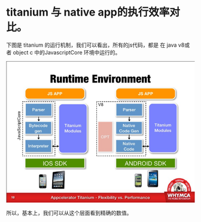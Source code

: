 # titanium 与 native app的执行效率对比。

下图是 titanium 的运行机制，我们可以看出，所有的js代码，都是
在 java v8或者 object c 中的JavascriptCore 环境中运行的。

![titanium_mobile_runtime](/images/titanium_mobile_runtime.jpg)

所以，基本上，我们可以从这个层面看到精确的数值。

